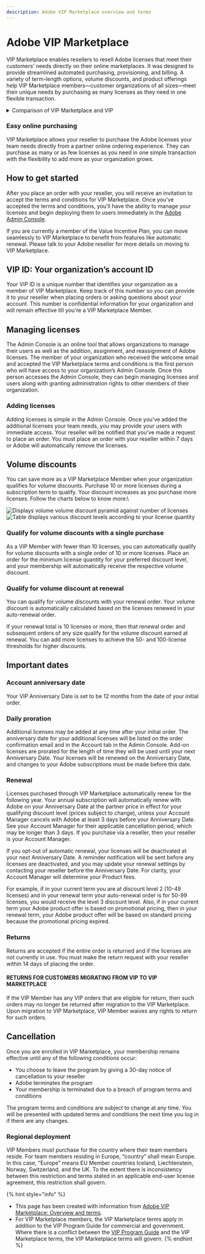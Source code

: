 ```yaml
---
description: Adobe VIP Marketplace overview and terms
---
```


# Adobe VIP Marketplace

VIP Marketplace enables resellers to resell Adobe licenses that meet their customers’ needs directly on their online marketplaces. It was designed to provide streamlined automated purchasing, provisioning, and billing. A variety of term-length options, volume discounts, and product offerings help VIP Marketplace members—customer organizations of all sizes—meet their unique needs by purchasing as many licenses as they need in one flexible transaction.

<details>

<summary>Comparison of VIP Marketplace and VIP</summary>



|  Capabilities                                | VIP Marketplace                                                                                                            | VIP                                                                           |
| -------------------------------------------- | -------------------------------------------------------------------------------------------------------------------------- | ----------------------------------------------------------------------------- |
| Market segment                               | Commercial Customers                                                                                                       | Commercial, Government, Education                                             |
| Products                                     | <p>Team and Enterprise products (CC, DC, Stock)</p><p>Adobe Sign SMB</p>                                                   | All VIP products including Enterprise                                         |
| Customer-to-partner renewal                  | Auto-renewal at customer anniversary date. Customers may opt out.                                                          | Manual renewal                                                                |
| Multi-vendor bundling                        | Possible on Marketplace                                                                                                    | Not possible                                                                  |
| Commitment                                   | 1-year license terms                                                                                                       | Annual or extended terms                                                      |
| Payment term                                 | Paid up front                                                                                                              | Paid up front                                                                 |
| Pricing levels                               | Price level 1 - 4                                                                                                          | Multiple pricing levels                                                       |
| Invoice                                      | Summary invoices                                                                                                           | 1:1 invoicing                                                                 |
| Returns for partner                          | 14 days after order date. No partial returns or return exceptions.                                                         | 14 days after order date. Some partial returns and return exceptions allowed. |
| Purchase Order                               | No need to provide to Adobe                                                                                                | Optional                                                                      |
| Indirect Reseller Relationship               | Indirect resellers authorized by Distributor. Distributor required to make resellers accept Adobe provided reseller terms. | Indirect resellers must be APC Certified+                                     |
| License management for end users             | Adobe Admin Console                                                                                                        | Adobe Admin Console                                                           |
| Adding licenses                              | Adobe Admin Console or Marketplace                                                                                         | Adobe Admin Console or Reseller Order                                         |
| Pay for licenses added through Admin Console | 7 days                                                                                                                     | 30 days                                                                       |
| Anything added on Marketplace                | VIP MP order                                                                                                               | n/a                                                                           |
| Proration                                    | Daily for added licenses against customer anniversary date                                                                 | Monthly                                                                       |

</details>

### Easy online purchasing <a href="#easyonlinepurchasing" id="easyonlinepurchasing"></a>

VIP Marketplace allows your reseller to purchase the Adobe licenses your team needs directly from a partner online ordering experience. They can purchase as many or as few licenses as you need in one simple transaction with the flexibility to add more as your organization grows.

## How to get started <a href="#howtogetstarted" id="howtogetstarted"></a>

After you place an order with your reseller, you will receive an invitation to accept the terms and conditions for VIP Marketplace. Once you’ve accepted the terms and conditions, you’ll have the ability to manage your licenses and begin deploying them to users immediately in the [Adobe Admin Console](https://helpx.adobe.com/enterprise/using/admin-console.html).

If you are currently a member of the Value Incentive Plan, you can move seamlessly to VIP Marketplace to benefit from features like automatic renewal. Please talk to your Adobe reseller for more details on moving to VIP Marketplace.

## VIP ID: Your organization’s account ID <a href="#vipidyourorganizationsaccountid" id="vipidyourorganizationsaccountid"></a>

Your VIP ID is a unique number that identifies your organization as a member of VIP Marketplace. Keep track of this number so you can provide it to your reseller when placing orders or asking questions about your account. This number is confidential information for your organization and will remain effective till you're a VIP Marketplace Member.

## Managing licenses <a href="#managinglicenses" id="managinglicenses"></a>

The Admin Console is an online tool that allows organizations to manage their users as well as the addition, assignment, and reassignment of Adobe licenses. The member of your organization who received the welcome email and accepted the VIP Marketplace terms and conditions is the first person who will have access to your organization’s Admin Console. Once this person accesses the Admin Console, they can begin managing licenses and users along with granting administration rights to other members of their organization.

### Adding licenses <a href="#addinglicenses" id="addinglicenses"></a>

Adding licenses is simple in the Admin Console. Once you’ve added the additional licenses your team needs, you may provide your users with immediate access. Your reseller will be notified that you’ve made a request to place an order. You must place an order with your reseller within 7 days or Adobe will automatically remove the licenses.

## Volume discounts <a href="#volume-discounts" id="volume-discounts"></a>

You can save more as a VIP Marketplace Member when your organization qualifies for volume discounts. Purchase 10 or more licenses during a subscription term to qualify. Your discount increases as you purchase more licenses. Follow the charts below to know more:\


![Displays volume volume discount pyramid against number of licenses](https://helpx-prod.scene7.com/is/image/HelpxProd/vip-pyramid-marketplace?$png$\&jpegSize=200\&wid=1048)![Table displays various discount levels according to your license quantity](https://helpx-prod.scene7.com/is/image/HelpxProd/dicsount-levels?$png$\&jpegSize=100\&wid=330)

### Qualify for volume discounts with a single purchase

As a VIP Member with fewer than 10 licenses, you can automatically qualify for volume discounts with a single order of 10 or more licenses. Place an order for the minimum license quantity for your preferred discount level, and your membership will automatically receive the respective volume discount.

### Qualify for volume discount at renewal

You can qualify for volume discounts with your renewal order. Your volume discount is automatically calculated based on the licenses renewed in your auto-renewal order.

If your renewal total is 10 licenses or more, then that renewal order and subsequent orders of any size qualify for the volume discount earned at renewal. You can add more licenses to achieve the 50- and 100-license thresholds for higher discounts.

## Important dates <a href="#importantdates" id="importantdates"></a>

### Account anniversary date <a href="#accountanniversarydate" id="accountanniversarydate"></a>

Your VIP Anniversary Date is set to be 12 months from the date of your initial order.

### Daily proration <a href="#dailyproration" id="dailyproration"></a>

Additional licenses may be added at any time after your initial order. The anniversary date for your additional licenses will be listed on the order confirmation email and in the Account tab in the Admin Console. Add-on licenses are prorated for the length of time they will be used until your next Anniversary Date. Your licenses will be renewed on the Anniversary Date, and changes to your Adobe subscriptions must be made before this date.

### Renewal <a href="#marketplace-renewal" id="marketplace-renewal"></a>

Licenses purchased through VIP Marketplace automatically renew for the following year. Your annual subscription will automatically renew with Adobe on your Anniversary Date at the partner price in effect for your qualifying discount level (prices subject to change), unless your Account Manager cancels with Adobe at least 3 days before your Anniversary Date. See your Account Manager for their applicable cancellation period, which may be longer than 3 days. If you purchase via a reseller, then your reseller is your Account Manager.

If you opt-out of automatic renewal, your licenses will be deactivated at your next Anniversary Date. A reminder notification will be sent before any licenses are deactivated, and you may update your renewal settings by contacting your reseller before the Anniversary Date. For clarity, your Account Manager will determine your Product fees.

For example, if in your current term you are at discount level 2 (10-49 licenses) and in your renewal term your auto-renewal order is for 50-99 licenses, you would receive the level 3 discount level. Also, if in your current term your Adobe product offer is based on promotional pricing, then in your renewal term, your Adobe product offer will be based on standard pricing because the promotional pricing expired.

### Returns <a href="#returns" id="returns"></a>

Returns are accepted if the entire order is returned and if the licenses are not currently in use. You must make the return request with your reseller within 14 days of placing the order.

#### RETURNS FOR CUSTOMERS MIGRATING FROM VIP TO VIP MARKETPLACE

If the VIP Member has any VIP orders that are eligible for return, then such orders may no longer be returned after migration to the VIP Marketplace.  Upon migration to VIP Marketplace, VIP Member waives any rights to return for such orders.

## Cancellation

Once you are enrolled in VIP Marketplace, your membership remains effective until any of the following conditions occur:

* You choose to leave the program by giving a 30-day notice of cancellation to your reseller
* Adobe terminates the program
* Your membership is terminated due to a breach of program terms and conditions

The program terms and conditions are subject to change at any time. You will be presented with updated terms and conditions the next time you log in if there are any changes.

### Regional deployment <a href="#regionaldeployment" id="regionaldeployment"></a>

VIP Members must purchase for the country where their team members reside. For team members residing in Europe, “country” shall mean Europe. In this case, “Europe” means EU Member countries Iceland, Liechtenstein, Norway, Switzerland, and the UK. To the extent there is inconsistency between this restriction and terms stated in an applicable end-user license agreement, this restriction shall govern.

{% hint style="info" %}
* This page has been created with information from [Adobe VIP Marketplace: Overview and terms](https://helpx.adobe.com/enterprise/vip/vip-marketplace.html).
* For VIP Marketplace members, the VIP Marketplace terms apply in addition to the VIP Program Guide for commercial and government. Where there is a conflict between the [VIP Program Guide](https://helpx.adobe.com/enterprise/vip/vip-overview.html) and the VIP Marketplace terms, the VIP Marketplace terms will govern.
{% endhint %}
